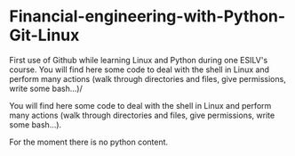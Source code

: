 # Financial-engineering-with-Python-Git-Linux
First use of Github while learning Linux and Python during one ESILV's course.
You will find here some code to deal with the shell in Linux and perform many actions (walk through directories and files, give permissions, write some bash...)/

You will find here some code to deal with the shell in Linux and perform many actions (walk through directories and files, give permissions, write some bash...).

For the moment there is no python content.
